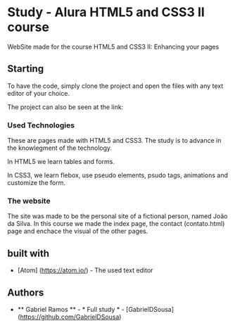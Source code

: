 # Study - Alura HTML5 and CSS3 II course

WebSite made for the course HTML5 and CSS3 II: Enhancing your pages

## Starting

To have the code, simply clone the project and open the files with any text editor of your choice.

The project can also be seen at the link:

### Used Technologies

These are pages made with HTML5 and CSS3. The study is to advance in the knowlegment of the technology.

In HTML5 we learn tables and forms.

In CSS3, we learn flebox, use pseudo elements, psudo tags, animations and customize the form.

### The website

The site was made to be the personal site of a fictional person, named João da Silva.
In this course we made the index page, the contact (contato.html) page and enchace the visual of the other pages.

## built with

* [Atom] (https://atom.io/) - The used text editor

## Authors

* ** Gabriel Ramos ** - * Full study * - [GabrielDSousa] (https://github.com/GabrielDSousa)
